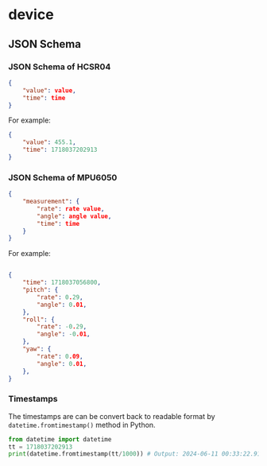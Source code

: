 # device

## JSON Schema

### JSON Schema of HCSR04

```json
{
    "value": value,
    "time": time
}
```

For example:

```json
{
    "value": 455.1,
    "time": 1718037202913
}
```

### JSON Schema of MPU6050

```json
{
    "measurement": {
        "rate": rate value,
        "angle": angle value,
        "time": time
    }
}
```

For example:

```json

{
    "time": 1718037056800,
    "pitch": {
        "rate": 0.29,
        "angle": 0.01,
    },
    "roll": {
        "rate": -0.29,
        "angle": -0.01,
    },
    "yaw": {
        "rate": 0.09,
        "angle": 0.01,
    },
}
```

### Timestamps

The timestamps are can be convert back to readable format by `datetime.fromtimestamp()` method in Python.

```python
from datetime import datetime
tt = 1718037202913
print(datetime.fromtimestamp(tt/1000)) # Output: 2024-06-11 00:33:22.913000
```
